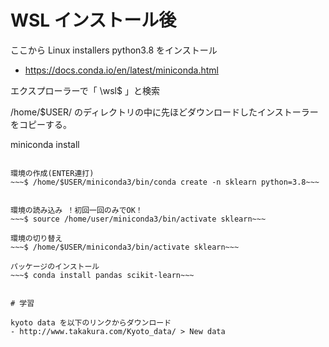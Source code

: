 # WSL インストール後

ここから Linux installers python3.8 をインストール  
- https://docs.conda.io/en/latest/miniconda.html  


エクスプローラーで「 \\wsl$ 」と検索  
  
/home/$USER/ のディレクトリの中に先ほどダウンロードしたインストーラーをコピーする。  
  
miniconda install  
~~~$ sh Miniconda3-latest-Linux-x86_64.sh~~~
  
環境の作成(ENTER連打)  
~~~$ /home/$USER/miniconda3/bin/conda create -n sklearn python=3.8~~~
 
  
環境の読み込み ！初回一回のみでOK！  
~~~$ source /home/user/miniconda3/bin/activate sklearn~~~
  
環境の切り替え  
~~~$ /home/$USER/miniconda3/bin/activate sklearn~~~

パッケージのインストール  
~~~$ conda install pandas scikit-learn~~~


# 学習

kyoto data を以下のリンクからダウンロード  
- http://www.takakura.com/Kyoto_data/ > New data